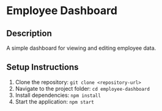 # Employee Dashboard

## Description
A simple dashboard for viewing and editing employee data.

## Setup Instructions
1. Clone the repository: `git clone <repository-url>`
2. Navigate to the project folder: `cd employee-dashboard`
3. Install dependencies: `npm install`
4. Start the application: `npm start`
